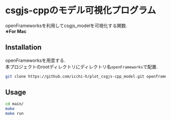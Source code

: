 # csgjs-cppのモデル可視化プログラム
openFrameworksを利用してcsgjs_modelを可視化する関数.  
**※For Mac**

## Installation
openFrameworksを用意する.  
本プロジェクトのrootディレクトリにディレクトリ名`openFrameworks`で配置.
```bash
git clone https://github.com/icchi-h/plot_csgjs-cpp_model.git openframeworks
```

## Usage
```bash
cd main/
make
make run
```
